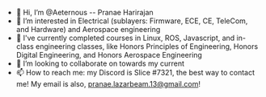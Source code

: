- 👋 Hi, I’m @Aeternous -- Pranae Harirajan
- 👀 I’m interested in Electrical (sublayers: Firmware, ECE, CE, TeleCom, and Hardware) and Aerospace engineering
- 🌱 I've currently completed courses in Linux, ROS, Javascript, and in-class engineering classes, like Honors Principles of Engineering, Honors Digital Engineering, and Honors Aerospace Engineering
- 💞️ I’m looking to collaborate on towards my current 
- 📫 How to reach me: my Discord is Slice #7321, the best way to contact me! My email is also, pranae.lazarbeam.13@gmail.com!

<!---
Aeternous/Aeternous is a ✨ special ✨ repository because its `README.md` (this file) appears on your GitHub profile.
You can click the Preview link to take a look at your changes.
--->
